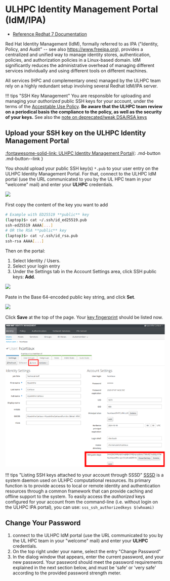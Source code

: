 # ULHPC Identity Management Portal (IdM/IPA)

* [Reference Redhat 7 Documentation](https://access.redhat.com/documentation/en-US/Red_Hat_Enterprise_Linux/7/html/Linux_Domain_Identity_Authentication_and_Policy_Guide/introduction.html)

Red Hat Identity Management (IdM), formally referred to as IPA ("Identity, Policy, and Audit" -- see also
<https://www.freeipa.org>),  provides a centralized and unified way to manage
identity stores, authentication, policies, and authorization policies in a
Linux-based domain. IdM significantly reduces the administrative overhead of
managing different services individually and using different tools on different
machines.

All services (HPC and complementary ones) managed by the ULHPC team rely on a
highly redundant setup involving several Redhat IdM/IPA server.

!!! tips "SSH Key Management"
    You are responsible for uploading and managing your _authorized_ public SSH
    keys for your account, under the terms of the [Acceptable Use Policy](../policies/aup.md).
    **Be aware that the ULHPC team review on a periodical basis the compliance to the policy, as well as the security of your keys.**
    See also the [note on deprecated/weak DSA/RSA keys](troubleshooting.md#access-denied-or-permission-denied-publickey)

## Upload your SSH key on the ULHPC Identity Management Portal
[:fontawesome-solid-link: ULHPC Identity Management Portal](https://hpc-ipa.uni.lu/ipa/ui/){: .md-button .md-button--link }

You should upload your public SSH key(s) `*.pub` to your user entry on the  ULHPC Identity Management Portal.
For that, connect to the ULHPC IdM portal (use the URL communicated to you by the UL HPC team in your "welcome" mail) and enter your **ULHPC** credentials.

![](https://access.redhat.com/webassets/avalon/d/Red_Hat_Enterprise_Linux-7-Linux_Domain_Identity_Authentication_and_Policy_Guide-en-US/images/0b67bd0c53b2b26b1d9ce416280f1e83/web_ui_login_screen.png)

First copy the content of the key you want to add

``` bash
# Example with ED25519 **public** key
(laptop)$> cat ~/.ssh/id_ed25519.pub
ssh-ed25519 AAAA[...]
# OR the RSA **public** key
(laptop)$> cat ~/.ssh/id_rsa.pub
ssh-rsa AAAA[...]
```

Then on the portal:

1. Select Identity / Users.
2. Select your login entry
3. Under the Settings tab in the Account Settings area, click SSH public keys: **Add**.

![](https://access.redhat.com/webassets/avalon/d/Red_Hat_Enterprise_Linux-7-Linux_Domain_Identity_Authentication_and_Policy_Guide-en-US/images/162d5680e990e7cb5f2629377a5d288a/sshkeys-user1.png)

Paste in the Base 64-encoded public key string, and click **Set**.

![](https://access.redhat.com/webassets/avalon/d/Red_Hat_Enterprise_Linux-7-Linux_Domain_Identity_Authentication_and_Policy_Guide-en-US/images/fbb26af5fd8a911253a61cde7240d3b4/sshkeys-user3.png)

Click **Save** at the top of the page.
Your [key fingerprint](ssh.md##key-fingerprints) should be listed now.

![IPA user portal](images/ipa.png)

!!! tips "Listing SSH keys attached to your account through SSSD"
    [SSSD](https://sssd.io/) is a system daemon used on ULHPC computational
    resources. Its primary function is to provide access to local or remote
    identity and authentication resources through a common framework that can
    provide caching and offline support to the system.
    To easily access the _authorized_ keys configured for your account from the
    command-line (i.e. without login on the ULHPC IPA portal), you can use:
    ```
    sss_ssh_authorizedkeys $(whoami)
    ```

## Change Your Password

1. connect to the ULHPC IdM portal (use the URL communicated to you by the UL
   HPC team in your "welcome" mail) and enter your **ULHPC** credentials.
2. On the top right under your name, select the entry "Change Password"
3.  In the dialog window that appears, enter the current password,
    and your new password. Your password should meet the password
    requirements explained in the next section below, and must be
    'safe' or 'very safe' according to the provided password strength
    meter.

